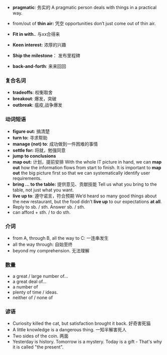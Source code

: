 

- **pragmatic**: 务实的
  A pragmatic person deals with things in a practical way.

- from/out of **thin air:** 凭空
  opportunities don’t just come out of thin air.
- **Fit in with.**. 与xx合得来
- **Keen interest:** 浓厚的兴趣
- **Ship the milestone**： 发布里程碑
- **back-and-forth**: 来来回回



### 复合名词

- **tradeoffs**: 权衡取舍
- **breakout**: 爆发，突破
- **outbreak**: 瘟疫,战争爆发



### 动词短语

- **figure out:** 搞清楚
- **turn to:** 寻求帮助
- **manage (not) to**: 成功做到一件困难的事情
- **settle for:** 将就，勉强同意
- **jump to conclusions**
- **map out:** 计划，提前安排
  With the whole IT picture in hand, we can **map out** how the information flows from start to finish.
  It is important to **map out** the big picture first so that we can systematically identify user requirements.
- **bring ... to the table:** 提供意见、贡献技能
  Tell us what you bring to the table, not just what you want. 
- **live up to**: 遵守诺言，符合预期
  We’d heard so many good things about the new restaurant, but the food didn’t **live up** to our expectations **at all**.
- Reply to sb. / sth. 
  Answer sb. / sth.
- can afford + sth. / to do sth.



### 介词

- from A, through B, all the way to C: 一连串发生
- all the way through: 自始至终
- beyond my comprehension. 无法理解



### 数量

- a great / large number of...
- a great deal of...
- a number of
- plenty of time / ideas.
- neither of / none of



### 谚语

- Curiosity killed the cat, but satisfaction brought it back. 好奇害死猫
- A little knowledge is a dangerous thing. 一知半解害死人
- Two sides of the coin. 两面
- Yesterday is history. Tomorrow is a mystery. Today is a gift - That's why it is called "the present".


